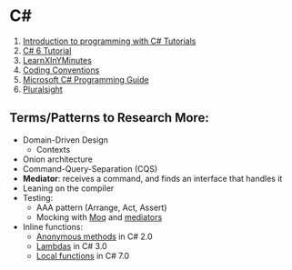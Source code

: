 # C#

1. [Introduction to programming with C# Tutorials]
1. [C# 6 Tutorial]
1. [LearnXInYMinutes]
1. [Coding Conventions]
1. [Microsoft C# Programming Guide]
1. [Pluralsight]

## Terms/Patterns to Research More:

- Domain-Driven Design
  - Contexts
- Onion architecture
- Command-Query-Separation (CQS)
- **Mediator**: receives a command, and finds an interface that handles it
- Leaning on the compiler
- Testing:
  - AAA pattern (Arrange, Act, Assert)
  - Mocking with [Moq] and [mediators]
- Inline functions:
  - [Anonymous methods] in C# 2.0
  - [Lambdas] in C# 3.0
  - [Local functions] in C# 7.0


[Introduction to programming with C# Tutorials]:
  https://docs.microsoft.com/en-us/dotnet/csharp/tutorials/intro-to-csharp/local-environment
  
[C# 6 Tutorial]:
  https://docs.microsoft.com/en-us/dotnet/csharp/tutorials/exploration/csharp-6

[LearnXInYMinutes]:
  https://learnxinyminutes.com/docs/csharp/

[Coding Conventions]:
  https://docs.microsoft.com/en-us/dotnet/csharp/programming-guide/inside-a-program/coding-conventions

[Microsoft C# Programming Guide]:
  https://docs.microsoft.com/en-us/dotnet/csharp/programming-guide/

[Moq]: https://github.com/Moq/moq4/wiki/Quickstart

[mediators]: https://stackoverflow.com/questions/55443201/how-to-instanciate-mediatr-as-part-of-a-unit-test

[Anonymous methods]: https://docs.microsoft.com/en-us/dotnet/csharp/programming-guide/statements-expressions-operators/anonymous-methods

[Lambdas]: https://docs.microsoft.com/en-us/dotnet/csharp/programming-guide/statements-expressions-operators/lambda-expressions

[Local functions]: https://docs.microsoft.com/en-us/dotnet/csharp/programming-guide/classes-and-structs/local-functions

[Pluralsight]: https://app.pluralsight.com/course-player?clipId=893b69a0-e3a1-4807-a1fb-0d966614fcd1
